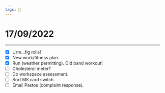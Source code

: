 ```yaml
---
tags: 📆
---
```


# 17/09/2022
---

- [x] Urm...fig rolls!
- [x] New work/fitness plan.
- [x] Run (weather permitting). Did band workout!
- [ ] Cholesterol meter?
- [ ] Do workspace assessment.
- [ ] Sort MS card switch.
- [ ] Email Pastos (complaint response).
